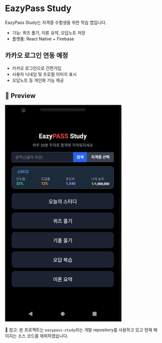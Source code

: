 # EazyPass Study

EazyPass Study는 자격증 수험생을 위한 학습 앱입니다.  
- 기능: 퀴즈 풀기, 이론 요약, 오답노트 저장  
- 플랫폼: React Native + Firebase

## 카카오 로그인 연동 예정
- 카카오 로그인으로 간편가입
- 사용자 닉네임 및 프로필 이미지 표시
- 오답노트 등 개인화 기능 제공

## 👀 Preview

![EasyPass Preview](./preview.gif)

📌 참고: 본 프로젝트는 `eazypass-study`라는 개발 repository를 사용하고 있고
현재 페이지는 소스 코드를 제외하였습니다.
